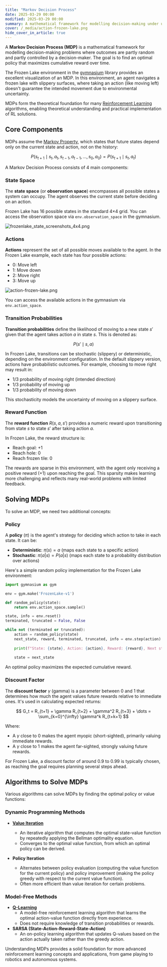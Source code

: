```yaml
---
title: "Markov Decision Process"
date: 2025-03-29 00:00
modified: 2025-03-29 00:00
summary: A mathematical framework for modelling decision-making under uncertainty
cover: /_media/action-frozen-lake.png
hide_cover_in_article: true
---
```


A **Markov Decision Process (MDP)** is a mathematical framework for modelling decision-making problems where outcomes are partly random and partly controlled by a decision-maker. The goal is to find an optimal policy that maximizes cumulative reward over time.

The Frozen Lake environment in the [gymnasium](https://gymnasium.farama.org/) library provides an excellent visualization of an MDP. In this environment, an agent navigates a frozen lake with slippery surfaces, where taking an action (like moving left) doesn't guarantee the intended movement due to environmental uncertainty.

MDPs form the theoretical foundation for many [Reinforcement Learning](reinforcement-learning.md) algorithms, enabling theoretical understanding and practical implementation of RL solutions.

## Core Components

MDPs assume the [Markov Property](markov-property.md), which states that future states depend only on the current state and action, not on the history:

$$
P(s_{t+1} \mid s_t, a_t, s_{t-1}, a_{t-1}, \dots, s_0, a_0) = P(s_{t+1} \mid s_t, a_t)
$$

A Markov Decision Process consists of 4 main components:

### State Space

The **state space** (or **observation space**) encompasses all possible states a system can occupy. The agent observes the current state before deciding on an action.

Frozen Lake has 16 possible states in the standard 4×4 grid. You can access the observation space via `env.observation_space` in the gymnasium.

![frozenlake_state_screenshots_4x4.png](../_media/frozenlake_state_screenshots_4x4.png)

### Actions

**Actions** represent the set of all possible moves available to the agent. In the Frozen Lake example, each state has four possible actions:

* 0: Move left
* 1: Move down
* 2: Move right
* 3: Move up

![action-frozen-lake.png](../_media/action-frozen-lake.png)

You can access the available actions in the gymnasium via `env.action_space`.

### Transition Probabilities

**Transition probabilities** define the likelihood of moving to a new state $s'$ given that the agent takes action $a$ in state $s$. This is denoted as:

$$
P(s' \mid s, a)
$$

In Frozen Lake, transitions can be stochastic (slippery) or deterministic, depending on the environment configuration. In the default slippery version, actions have probabilistic outcomes. For example, choosing to move right may result in:

- 1/3 probability of moving right (intended direction)
- 1/3 probability of moving up
- 1/3 probability of moving down

This stochasticity models the uncertainty of moving on a slippery surface.

### Reward Function

The **reward function** $R(s, a, s')$ provides a numeric reward upon transitioning from state $s$ to state $s'$ after taking action $a$.

In Frozen Lake, the reward structure is:

- Reach goal: +1
- Reach hole: 0
- Reach frozen tile: 0

The rewards are sparse in this environment, with the agent only receiving a positive reward (+1) upon reaching the goal. This sparsity makes learning more challenging and reflects many real-world problems with limited feedback.

## Solving MDPs

To solve an MDP, we need two additional concepts:

### Policy

A **policy** ($\pi$) is the agent's strategy for deciding which action to take in each state. It can be:

- **Deterministic**: $\pi(s) = a$ (maps each state to a specific action)
- **Stochastic**: $\pi(a|s) = P(a|s)$ (maps each state to a probability distribution over actions)

Here's a simple random policy implementation for the Frozen Lake environment:

```python
import gymnasium as gym

env = gym.make('FrozenLake-v1')

def random_policy(state):
    return env.action_space.sample()

state, info = env.reset()
terminated, truncated = False, False

while not (terminated or truncated):
    action = random_policy(state)
    next_state, reward, terminated, truncated, info = env.step(action)
    
    print(f"State: {state}, Action: {action}, Reward: {reward}, Next state: {next_state}")
    
    state = next_state
```

An optimal policy maximizes the expected cumulative reward.

### Discount Factor

The **discount factor** $\gamma$ (gamma) is a parameter between 0 and 1 that determines how much the agent values future rewards relative to immediate ones. It's used in calculating expected returns:

$$
G_t = R_{t+1} + \gamma R_{t+2} + \gamma^2 R_{t+3} + \dots = \sum_{k=0}^{\infty} \gamma^k R_{t+k+1}
$$

Where:

- A $\gamma$ close to 0 makes the agent myopic (short-sighted), primarily valuing immediate rewards.
- A $\gamma$ close to 1 makes the agent far-sighted, strongly valuing future rewards.

For Frozen Lake, a discount factor of around 0.9 to 0.99 is typically chosen, as reaching the goal requires planning several steps ahead.

## Algorithms to Solve MDPs

Various algorithms can solve MDPs by finding the optimal policy or value functions:

### Dynamic Programming Methods

* **[Value Iteration](Value%20Iteration.md)**
    * An iterative algorithm that computes the optimal state-value function by repeatedly applying the Bellman optimality equation.
    * Converges to the optimal value function, from which an optimal policy can be derived.

* **Policy Iteration**
    * Alternates between policy evaluation (computing the value function for the current policy) and policy improvement (making the policy greedy with respect to the current value function).
    * Often more efficient than value iteration for certain problems.

### Model-Free Methods

* **[Q-Learning](../../../permanent/q-learning.md)**
    * A model-free reinforcement learning algorithm that learns the optimal action-value function directly from experience.
    * Does not require knowledge of transition probabilities or rewards.
* **SARSA (State-Action-Reward-State-Action)**
    * An on-policy learning algorithm that updates Q-values based on the action actually taken rather than the greedy action.

Understanding MDPs provides a solid foundation for more advanced reinforcement learning concepts and applications, from game playing to robotics and autonomous systems.